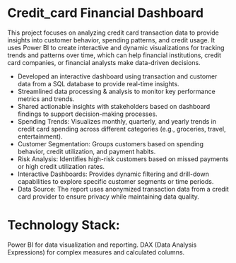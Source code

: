 # Credit_card Financial Dashboard
This project focuses on analyzing credit card transaction data to provide insights into customer behavior, spending patterns, and credit usage. It uses Power BI to create interactive and dynamic visualizations for tracking trends and patterns over time, which can help financial institutions, credit card companies, or financial analysts make data-driven decisions.
- Developed an interactive dashboard using transaction and customer data from a SQL database to provide real-time insights.
- Streamlined data processing & analysis to monitor key performance metrics and trends.
- Shared actionable insights with stakeholders based on dashboard findings to support decision-making processes.
- Spending Trends: Visualizes monthly, quarterly, and yearly trends in credit card spending across different categories (e.g., groceries, travel, entertainment).
- Customer Segmentation: Groups customers based on spending behavior, credit utilization, and payment habits.
- Risk Analysis: Identifies high-risk customers based on missed payments or high credit utilization rates.
- Interactive Dashboards: Provides dynamic filtering and drill-down capabilities to explore specific customer segments or time periods.
- Data Source: The report uses anonymized transaction data from a credit card provider to ensure privacy while maintaining data quality.
  
# Technology Stack:
Power BI for data visualization and reporting.
DAX (Data Analysis Expressions) for complex measures and calculated columns.
